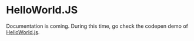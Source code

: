 # HelloWorld.JS
Documentation is coming. During this time, go check the codepen demo of
[HelloWorld.js](http://codepen.io/vanderlanth/full/NqJdOp "HelloWorld.js").
